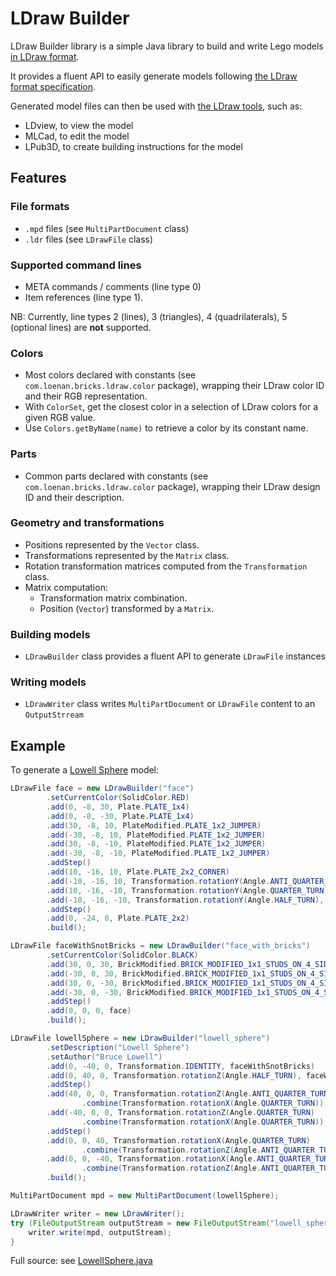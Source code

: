 # LDraw Builder

LDraw Builder library is a simple Java library to build and write Lego models [in LDraw format](http://www.ldraw.org/).

It provides a fluent API to easily generate models following [the LDraw format specification](http://www.ldraw.org/article/218.html).

Generated model files can then be used with [the LDraw tools](http://www.ldraw.org/help/getting-started.html), such as:
- LDview, to view the model
- MLCad, to edit the model
- LPub3D, to create building instructions for the model

## Features

### File formats
- `.mpd` files (see `MultiPartDocument` class)
- `.ldr` files (see `LDrawFile` class)

### Supported command lines
- META commands / comments (line type 0)
- Item references (line type 1). 

NB: Currently, line types 2 (lines), 3 (triangles), 4 (quadrilaterals), 5 (optional lines) are **not** supported.

### Colors
- Most colors declared with constants (see `com.loenan.bricks.ldraw.color` package), wrapping their LDraw color ID and their RGB representation. 
- With `ColorSet`, get the closest color in a selection of LDraw colors for a given RGB value.
- Use `Colors.getByName(name)` to retrieve a color by its constant name.

### Parts
- Common parts declared with constants (see `com.loenan.bricks.ldraw.color` package), wrapping their LDraw design ID and their description.

### Geometry and transformations
- Positions represented by the `Vector` class.
- Transformations represented by the `Matrix` class.
- Rotation transformation matrices computed from the `Transformation` class. 
- Matrix computation: 
    - Transformation matrix combination.
    - Position (`Vector`) transformed by a `Matrix`.

### Building models
- `LDrawBuilder` class provides a fluent API to generate `LDrawFile` instances

### Writing models
- `LDrawWriter` class writes `MultiPartDocument` or `LDrawFile` content to an `OutputStrream` 

## Example

To generate a [Lowell Sphere](http://www.brucelowell.com/lowell-sphere/instructions/) model:

```java
LDrawFile face = new LDrawBuilder("face")
        .setCurrentColor(SolidColor.RED)
        .add(0, -8, 30, Plate.PLATE_1x4)
        .add(0, -8, -30, Plate.PLATE_1x4)
        .add(30, -8, 10, PlateModified.PLATE_1x2_JUMPER)
        .add(-30, -8, 10, PlateModified.PLATE_1x2_JUMPER)
        .add(30, -8, -10, PlateModified.PLATE_1x2_JUMPER)
        .add(-30, -8, -10, PlateModified.PLATE_1x2_JUMPER)
        .addStep()
        .add(10, -16, 10, Plate.PLATE_2x2_CORNER)
        .add(-10, -16, 10, Transformation.rotationY(Angle.ANTI_QUARTER_TURN), Plate.PLATE_2x2_CORNER)
        .add(10, -16, -10, Transformation.rotationY(Angle.QUARTER_TURN), Plate.PLATE_2x2_CORNER)
        .add(-10, -16, -10, Transformation.rotationY(Angle.HALF_TURN), Plate.PLATE_2x2_CORNER)
        .addStep()
        .add(0, -24, 0, Plate.PLATE_2x2)
        .build();

LDrawFile faceWithSnotBricks = new LDrawBuilder("face_with_bricks")
        .setCurrentColor(SolidColor.BLACK)
        .add(30, 0, 30, BrickModified.BRICK_MODIFIED_1x1_STUDS_ON_4_SIDES)
        .add(-30, 0, 30, BrickModified.BRICK_MODIFIED_1x1_STUDS_ON_4_SIDES)
        .add(30, 0, -30, BrickModified.BRICK_MODIFIED_1x1_STUDS_ON_4_SIDES)
        .add(-30, 0, -30, BrickModified.BRICK_MODIFIED_1x1_STUDS_ON_4_SIDES)
        .addStep()
        .add(0, 0, 0, face)
        .build();

LDrawFile lowellSphere = new LDrawBuilder("lowell_sphere")
        .setDescription("Lowell Sphere")
        .setAuthor("Bruce Lowell")
        .add(0, -40, 0, Transformation.IDENTITY, faceWithSnotBricks)
        .add(0, 40, 0, Transformation.rotationZ(Angle.HALF_TURN), faceWithSnotBricks)
        .addStep()
        .add(40, 0, 0, Transformation.rotationZ(Angle.ANTI_QUARTER_TURN)
                .combine(Transformation.rotationX(Angle.QUARTER_TURN)), face)
        .add(-40, 0, 0, Transformation.rotationZ(Angle.QUARTER_TURN)
                .combine(Transformation.rotationX(Angle.QUARTER_TURN)), face)
        .addStep()
        .add(0, 0, 40, Transformation.rotationX(Angle.QUARTER_TURN)
                .combine(Transformation.rotationZ(Angle.ANTI_QUARTER_TURN)), face)
        .add(0, 0, -40, Transformation.rotationX(Angle.ANTI_QUARTER_TURN)
                .combine(Transformation.rotationZ(Angle.ANTI_QUARTER_TURN)), face)
        .build();

MultiPartDocument mpd = new MultiPartDocument(lowellSphere);

LDrawWriter writer = new LDrawWriter();
try (FileOutputStream outputStream = new FileOutputStream("lowell_sphere.mpd")) {
    writer.write(mpd, outputStream);
}
```

Full source: see [LowellSphere.java](src/main/java/com/loenan/bricks/ldraw/examples/LowellSphere.java)

